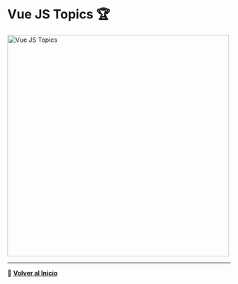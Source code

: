 # __Vue JS Topics 🏆__

<img src="https://res.cloudinary.com/daniel-dev23/image/upload/v1668389252/Always%20Learning/Vue/banner-vue_le1m1f.png" alt="Vue JS Topics" width="500"/>



---
📌 __[Volver al Inicio](../../home.md)__
